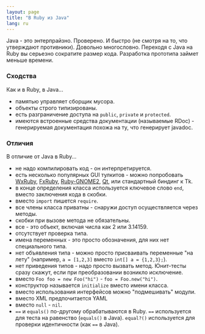 ```yaml
---
layout: page
title: "В Ruby из Java"
lang: ru
---
```


Java - это энтерпрайзно. Проверено. И быстро (не смотря на то, что утверждают
противники). Довольно многословно. Переходя с Java на Ruby вы серьезно сократите
размер кода. Разработка прототипа займет меньше времени.

### Сходства

Как и в Ruby, в Java...

* памятью управляет сборщик мусора.
* объекты строго типизированы.
* есть разграничение доступа на `public`, `private` и `protected`.
* имеются встроенные средства документации (называемые RDoc) - генерируемая
  документация похожа на ту, что генерирует javadoc.

### Отличия

В отличие от Java в Ruby...

* не надо компилировать код - он интерпретируется.
* есть несколько популярных GUI тулкитов - можно попробовать [WxRuby][1], [FxRuby][2],
  [Ruby-GNOME2][3], [Qt][4], или стандартный биндинг к Tk.
* в конце определения класса используется ключевое слово `end`, вместо заключения
  кода в скобки.
* вместо `import` пишется `require`.
* все члены класса приватны - снаружи доступ осуществляется через методы.
* скобки при вызове метода не обязательны.
* все - это объект, включая числа как 2 или 3.14159.
* отсутствует проверка типа.
* имена переменных - это просто обозначения, для них нет специального типа.
* нет объявления типа - можно просто присваивать переменные "на лету" (например,
  `a = [1,2,3]` вместо `int[] a = {1,2,3};`).
* нет приведения типов - надо просто вызвать метод. Юнит-тесты сразу скажут, если
  при преобразовании возникло исключение.
* вместо `Foo foo = new Foo("hi")` - `foo = Foo.new("hi")`.
* конструктор называется `initialize` вместо имени класса.
* вместо использования интерфейсов можно "подмешивать" модули.
* вместо XML предпочитается YAML
* вместо `null` - `nil`.
* `==` и `equals()` по-другому обрабатываются в Ruby. `==` используется для теста
  на равенство (`equals()` в Java). `equal?()` используется для проверки идентичности
  (как `==` в Java).


[1]: https://github.com/eumario/wxruby
[2]: https://github.com/larskanis/fxruby
[3]: https://ruby-gnome2.osdn.jp/
[4]: https://github.com/ryanmelt/qtbindings/
